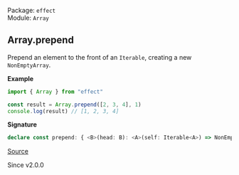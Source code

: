 Package: `effect`<br />
Module: `Array`<br />

## Array.prepend

Prepend an element to the front of an `Iterable`, creating a new `NonEmptyArray`.

**Example**

```ts
import { Array } from "effect"

const result = Array.prepend([2, 3, 4], 1)
console.log(result) // [1, 2, 3, 4]
```

**Signature**

```ts
declare const prepend: { <B>(head: B): <A>(self: Iterable<A>) => NonEmptyArray<A | B>; <A, B>(self: Iterable<A>, head: B): NonEmptyArray<A | B>; }
```

[Source](https://github.com/Effect-TS/effect/tree/main/packages/effect/src/Array.ts#L364)

Since v2.0.0